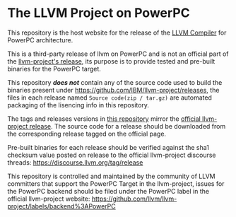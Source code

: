 # The LLVM Project on PowerPC

This repository is the host website for the release of the [LLVM Compiler](https://github.com/llvm/llvm-project) for PowerPC architecture.

This is a third-party release of llvm on PowerPC and is not an official part of the [llvm-project's release](https://github.com/llvm/llvm-project/releases),
its purpose is to provide tested and pre-built binaries for the PowerPC target.

This repository _**does not**_ contain any of the source code used to build the binaries present under https://github.com/IBM/llvm-project/releases,
the files in each release named `Source code(zip / tar.gz)` are automated packaging of the lisencing info in this repository.

The tags and releases versions in [this repository](https://github.com/IBM/llvm-project/releases) mirror the [official llvm-project release](https://github.com/llvm/llvm-project/releases).
The source code for a release should be downloaded from the corresponding release tagged on the official page.

Pre-built binaries for each release should be verified against the sha1 checksum value posted on release to the official llvm-project discourse threads: https://discourse.llvm.org/tag/release

This repository is controlled and maintained by the community of LLVM committers that support the PowerPC Target in the llvm-project,
issues for the PowerPC backend should be filed under the PowerPC label in the official llvm-project website: https://github.com/llvm/llvm-project/labels/backend%3APowerPC
